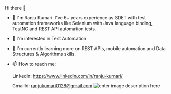 Hi there 👋
- 🌱 I'm Ranju Kumari. I've 6+ years experience as SDET with test automation frameworks like Selenium with 
  Java language binding, TestNG and REST API automation tests.  
- 👀 I’m interested in Test Automation
- 🌱 I’m currently learning more on REST APIs, mobile automation and Data Structures & Algorithms skills.
- 📫 How to reach me:
  
   LinkedIn: https://www.linkedin.com/in/ranju-kumari/
  
   GmailId: ranjukumari0128@gmail.com
![enter image description here](https://miro.medium.com/max/1024/1*9QRFQdpO2f59GsN2KsE9XA.png)
